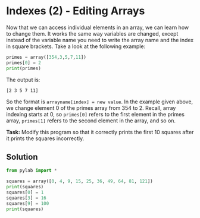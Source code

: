 # Indexes (2) - Editing Arrays

Now that we can access individual elements in an array, we can learn how to change them. It works the same way variables are changed, except instead of the variable name you need to write the array name and the index in square brackets. Take a look at the following example:

```python
primes = array([354,3,5,7,11])
primes[0] = 2
print(primes)
```
The output is:

```
[2 3 5 7 11]
```

So the format is `arrayname[index] = new value`. In the example given above, we change element 0 of the primes array from 354 to 2. Recall, array indexing starts at 0, so `primes[0]` refers to the first element in the primes array, `primes[1]` refers to the second element in the array, and so on.

**Task:** Modify this program so that it correctly prints the first 10 squares after it prints the squares incorrectly. 

## Solution
```python
from pylab import *

squares = array([0, 4, 9, 15, 25, 36, 49, 64, 81, 121])
print(squares)
squares[0] = 1
squares[3] = 16
squares[9] = 100
print(squares)
```


